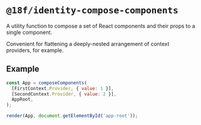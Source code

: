# `@18f/identity-compose-components`

A utility function to compose a set of React components and their props to a single component.

Convenient for flattening a deeply-nested arrangement of context providers, for example.

## Example

```jsx
const App = composeComponents(
  [FirstContext.Provider, { value: 1 }],
  [SecondContext.Provider, { value: 2 }],
  AppRoot,
);

render(App, document.getElementById('app-root'));
```
